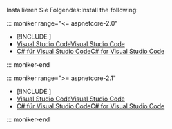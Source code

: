 <span data-ttu-id="c5eb8-101">Installieren Sie Folgendes:</span><span class="sxs-lookup"><span data-stu-id="c5eb8-101">Install the following:</span></span>

::: moniker range="<= aspnetcore-2.0"

* [!INCLUDE [](~/includes/net-core-sdk-download-link.md)]
* [<span data-ttu-id="c5eb8-102">Visual Studio Code</span><span class="sxs-lookup"><span data-stu-id="c5eb8-102">Visual Studio Code</span></span>](https://code.visualstudio.com/download)
* [<span data-ttu-id="c5eb8-103">C# für Visual Studio Code</span><span class="sxs-lookup"><span data-stu-id="c5eb8-103">C# for Visual Studio Code</span></span>](https://marketplace.visualstudio.com/items?itemName=ms-vscode.csharp)

::: moniker-end

::: moniker range=">= aspnetcore-2.1"

* [!INCLUDE [](~/includes/2.1-SDK.md)]
* [<span data-ttu-id="c5eb8-104">Visual Studio Code</span><span class="sxs-lookup"><span data-stu-id="c5eb8-104">Visual Studio Code</span></span>](https://code.visualstudio.com/download)
* [<span data-ttu-id="c5eb8-105">C# für Visual Studio Code</span><span class="sxs-lookup"><span data-stu-id="c5eb8-105">C# for Visual Studio Code</span></span>](https://marketplace.visualstudio.com/items?itemName=ms-vscode.csharp)

::: moniker-end

